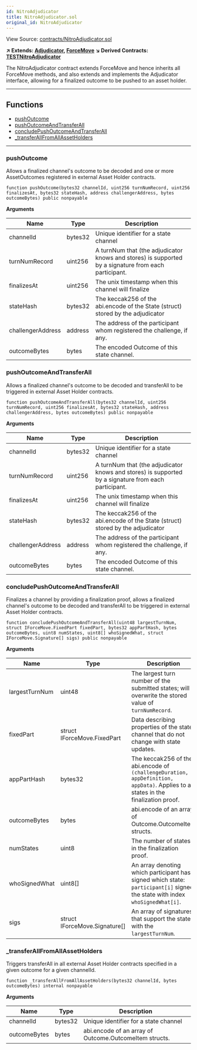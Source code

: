 ```yaml
---
id: NitroAdjudicator
title: NitroAdjudicator.sol
original_id: NitroAdjudicator
---
```


View Source: [contracts/NitroAdjudicator.sol](https://github.com/statechannels/monorepo/tree/master/packages/nitro-protocol/contracts/NitroAdjudicator.sol)

**↗ Extends: [Adjudicator](Adjudicator.md), [ForceMove](ForceMove.md)**
**↘ Derived Contracts: [TESTNitroAdjudicator](TESTNitroAdjudicator.md)**

The NitroAdjudicator contract extends ForceMove and hence inherits all ForceMove methods, and also extends and implements the Adjudicator interface, allowing for a finalized outcome to be pushed to an asset holder.

---

## Functions

- [pushOutcome](#pushoutcome)
- [pushOutcomeAndTransferAll](#pushoutcomeandtransferall)
- [concludePushOutcomeAndTransferAll](#concludepushoutcomeandtransferall)
- [_transferAllFromAllAssetHolders](#_transferallfromallassetholders)

---

### pushOutcome

Allows a finalized channel's outcome to be decoded and one or more AssetOutcomes registered in external Asset Holder contracts.

```solidity
function pushOutcome(bytes32 channelId, uint256 turnNumRecord, uint256 finalizesAt, bytes32 stateHash, address challengerAddress, bytes outcomeBytes) public nonpayable
```

**Arguments**

| Name        | Type           | Description  |
| ------------- |------------- | -----|
| channelId | bytes32 | Unique identifier for a state channel | 
| turnNumRecord | uint256 | A turnNum that (the adjudicator knows and stores) is supported by a signature from each participant. | 
| finalizesAt | uint256 | The unix timestamp when this channel will finalize | 
| stateHash | bytes32 | The keccak256 of the abi.encode of the State (struct) stored by the adjudicator | 
| challengerAddress | address | The address of the participant whom registered the challenge, if any. | 
| outcomeBytes | bytes | The encoded Outcome of this state channel. | 

### pushOutcomeAndTransferAll

Allows a finalized channel's outcome to be decoded and transferAll to be triggered in external Asset Holder contracts.

```solidity
function pushOutcomeAndTransferAll(bytes32 channelId, uint256 turnNumRecord, uint256 finalizesAt, bytes32 stateHash, address challengerAddress, bytes outcomeBytes) public nonpayable
```

**Arguments**

| Name        | Type           | Description  |
| ------------- |------------- | -----|
| channelId | bytes32 | Unique identifier for a state channel | 
| turnNumRecord | uint256 | A turnNum that (the adjudicator knows and stores) is supported by a signature from each participant. | 
| finalizesAt | uint256 | The unix timestamp when this channel will finalize | 
| stateHash | bytes32 | The keccak256 of the abi.encode of the State (struct) stored by the adjudicator | 
| challengerAddress | address | The address of the participant whom registered the challenge, if any. | 
| outcomeBytes | bytes | The encoded Outcome of this state channel. | 

### concludePushOutcomeAndTransferAll

Finalizes a channel by providing a finalization proof, allows a finalized channel's outcome to be decoded and transferAll to be triggered in external Asset Holder contracts.

```solidity
function concludePushOutcomeAndTransferAll(uint48 largestTurnNum, struct IForceMove.FixedPart fixedPart, bytes32 appPartHash, bytes outcomeBytes, uint8 numStates, uint8[] whoSignedWhat, struct IForceMove.Signature[] sigs) public nonpayable
```

**Arguments**

| Name        | Type           | Description  |
| ------------- |------------- | -----|
| largestTurnNum | uint48 | The largest turn number of the submitted states; will overwrite the stored value of `turnNumRecord`. | 
| fixedPart | struct IForceMove.FixedPart | Data describing properties of the state channel that do not change with state updates. | 
| appPartHash | bytes32 | The keccak256 of the abi.encode of `(challengeDuration, appDefinition, appData)`. Applies to all states in the finalization proof. | 
| outcomeBytes | bytes | abi.encode of an array of Outcome.OutcomeItem structs. | 
| numStates | uint8 | The number of states in the finalization proof. | 
| whoSignedWhat | uint8[] | An array denoting which participant has signed which state: `participant[i]` signed the state with index `whoSignedWhat[i]`. | 
| sigs | struct IForceMove.Signature[] | An array of signatures that support the state with the `largestTurnNum`. | 

### _transferAllFromAllAssetHolders

Triggers transferAll in all external Asset Holder contracts specified in a given outcome for a given channelId.

```solidity
function _transferAllFromAllAssetHolders(bytes32 channelId, bytes outcomeBytes) internal nonpayable
```

**Arguments**

| Name        | Type           | Description  |
| ------------- |------------- | -----|
| channelId | bytes32 | Unique identifier for a state channel | 
| outcomeBytes | bytes | abi.encode of an array of Outcome.OutcomeItem structs. | 

